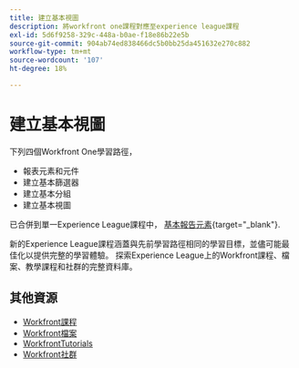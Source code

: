 ```yaml
---
title: 建立基本視圖
description: 將workfront one課程對應至experience league課程
exl-id: 5d6f9258-329c-448a-b0ae-f18e86b22e5b
source-git-commit: 904ab74ed838466dc5b0bb25da451632e270c882
workflow-type: tm+mt
source-wordcount: '107'
ht-degree: 18%

---
```


# 建立基本視圖

下列四個Workfront One學習路徑，

* 報表元素和元件
* 建立基本篩選器
* 建立基本分組
* 建立基本視圖

已合併到單一Experience League課程中， [基本報告元素](https://experienceleague.adobe.com/?recommended=Workfront-U-1-2022.1.reporting){target="_blank"}.

新的Experience League課程涵蓋與先前學習路徑相同的學習目標，並儘可能最佳化以提供完整的學習體驗。  探索Experience League上的Workfront課程、檔案、教學課程和社群的完整資料庫。

## 其他資源

* [Workfront課程](https://experienceleague.adobe.com/?lang=en&amp;Solution=Workfront#courses)
* [Workfront檔案](https://experienceleague.adobe.com/docs/workfront.html)
* [WorkfrontTutorials](https://experienceleague.adobe.com/docs/workfront-learn/tutorials-workfront/home.html)
* [Workfront社群](https://experienceleaguecommunities.adobe.com/t5/workfront/ct-p/workfront)
